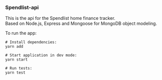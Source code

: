 ### Spendlist-api

This is the api for the Spendlist home finance tracker.<br />
Based on Node.js, Express and Mongoose for MongoDB object modeling.

To run the app:
```
# Install dependencies:
yarn add

# Start application in dev mode:
yarn start

# Run tests:
yarn test
```
